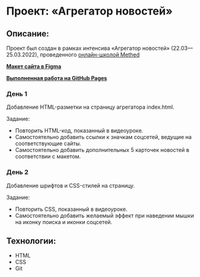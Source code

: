 # Проект: «Агрегатор новостей»

## Описание:
Проект был создан в рамках интенсива «Агрегатор новостей» (22.03—25.03.2022), проведенного [онлайн-школой Methed](https://methed.ru/)

**[Макет сайта в Figma](https://www.figma.com/file/RoVKEmePmyt5Ef7YJCOHMw/NEWS-(Intensive)?node-id=0%3A1)**

**[Выполненная работа на GitHub Pages](https://akimoveduard.github.io/methed-intensive/)**

### День 1
Добавление HTML-разметки на страницу агрегатора index.html.

Задание:
* Повторить HTML-код, показанный в видеоуроке.
* Самостоятельно добавить ссылки к значкам соцсетей, ведущие на соответствующие сайты.
* Самостоятельно добавить дополнительных 5 карточек новостей в соответствии с макетом.

### День 2
Добавление шрифтов и CSS-стилей на страницу.

Задание:
* Повторить CSS, показанный в видеоуроке.
* Самостоятельно добавить желаемый эффект при наведении мышки на иконку поиска и иконки соцсетей.

## Технологии:
* HTML
* CSS
* Git